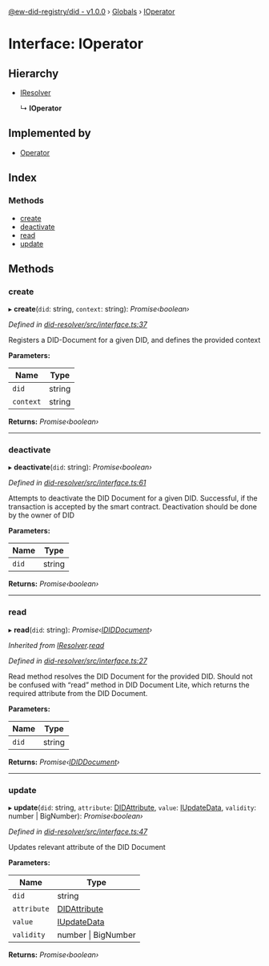[@ew-did-registry/did - v1.0.0](../README.md) › [Globals](../globals.md) › [IOperator](ioperator.md)

# Interface: IOperator

## Hierarchy

* [IResolver](iresolver.md)

  ↳ **IOperator**

## Implemented by

* [Operator](../classes/operator.md)

## Index

### Methods

* [create](ioperator.md#create)
* [deactivate](ioperator.md#deactivate)
* [read](ioperator.md#read)
* [update](ioperator.md#update)

## Methods

###  create

▸ **create**(`did`: string, `context`: string): *Promise‹boolean›*

*Defined in [did-resolver/src/interface.ts:37](https://github.com/energywebfoundation/ew-did-registry/blob/57502c6/packages/did-resolver/src/interface.ts#L37)*

Registers a DID-Document for a given DID, and defines the provided context

**Parameters:**

Name | Type |
------ | ------ |
`did` | string |
`context` | string |

**Returns:** *Promise‹boolean›*

___

###  deactivate

▸ **deactivate**(`did`: string): *Promise‹boolean›*

*Defined in [did-resolver/src/interface.ts:61](https://github.com/energywebfoundation/ew-did-registry/blob/57502c6/packages/did-resolver/src/interface.ts#L61)*

Attempts to deactivate the DID Document for a given DID.
Successful, if the transaction is accepted by the smart contract.
Deactivation should be done by the owner of DID

**Parameters:**

Name | Type |
------ | ------ |
`did` | string |

**Returns:** *Promise‹boolean›*

___

###  read

▸ **read**(`did`: string): *Promise‹[IDIDDocument](ididdocument.md)›*

*Inherited from [IResolver](iresolver.md).[read](iresolver.md#read)*

*Defined in [did-resolver/src/interface.ts:27](https://github.com/energywebfoundation/ew-did-registry/blob/57502c6/packages/did-resolver/src/interface.ts#L27)*

Read method resolves the DID Document for the provided DID.
Should not be confused with “read” method in DID Document Lite,
which returns the required attribute from the DID Document.

**Parameters:**

Name | Type |
------ | ------ |
`did` | string |

**Returns:** *Promise‹[IDIDDocument](ididdocument.md)›*

___

###  update

▸ **update**(`did`: string, `attribute`: [DIDAttribute](../enums/didattribute.md), `value`: [IUpdateData](iupdatedata.md), `validity`: number | BigNumber): *Promise‹boolean›*

*Defined in [did-resolver/src/interface.ts:47](https://github.com/energywebfoundation/ew-did-registry/blob/57502c6/packages/did-resolver/src/interface.ts#L47)*

Updates relevant attribute of the DID Document

**Parameters:**

Name | Type |
------ | ------ |
`did` | string |
`attribute` | [DIDAttribute](../enums/didattribute.md) |
`value` | [IUpdateData](iupdatedata.md) |
`validity` | number &#124; BigNumber |

**Returns:** *Promise‹boolean›*
